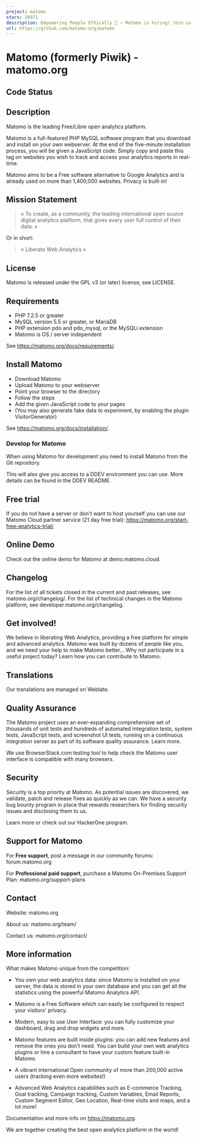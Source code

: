 ```yaml
---
project: matomo
stars: 20971
description: Empowering People Ethically 🚀 — Matomo is hiring! Join us → https://matomo.org/jobs Matomo is the leading open-source alternative to Google Analytics, giving you complete control and built-in privacy. Easily collect, visualise, and analyse data from websites & apps. Star us on GitHub ⭐️  – Pull Requests welcome! 
url: https://github.com/matomo-org/matomo
---
```


Matomo (formerly Piwik) - matomo.org
====================================

Code Status
-----------

Description
-----------

Matomo is the leading Free/Libre open analytics platform.

Matomo is a full-featured PHP MySQL software program that you download and install on your own webserver. At the end of the five-minute installation process, you will be given a JavaScript code. Simply copy and paste this tag on websites you wish to track and access your analytics reports in real-time.

Matomo aims to be a Free software alternative to Google Analytics and is already used on more than 1,400,000 websites. Privacy is built-in!

Mission Statement
-----------------

> « To create, as a community, the leading international open source digital analytics platform, that gives every user full control of their data. »

Or in short:

> « Liberate Web Analytics »

License
-------

Matomo is released under the GPL v3 (or later) license, see LICENSE.

Requirements
------------

-   PHP 7.2.5 or greater
-   MySQL version 5.5 or greater, or MariaDB
-   PHP extension pdo and pdo\_mysql, or the MySQLi extension
-   Matomo is OS / server independent

See https://matomo.org/docs/requirements/.

Install Matomo
--------------

-   Download Matomo
-   Upload Matomo to your webserver
-   Point your browser to the directory
-   Follow the steps
-   Add the given JavaScript code to your pages
-   (You may also generate fake data to experiment, by enabling the plugin VisitorGenerator)

See https://matomo.org/docs/installation/.

### Develop for Matomo

When using Matomo for development you need to install Matomo from the Git repository.

This will also give you access to a DDEV environment you can use. More details can be found in the DDEV README.

Free trial
----------

If you do not have a server or don't want to host yourself you can use our Matomo Cloud partner service (21 day free trial): https://matomo.org/start-free-analytics-trial/

Online Demo
-----------

Check out the online demo for Matomo at demo.matomo.cloud.

Changelog
---------

For the list of all tickets closed in the current and past releases, see matomo.org/changelog/. For the list of technical changes in the Matomo platform, see developer.matomo.org/changelog.

Get involved!
-------------

We believe in liberating Web Analytics, providing a free platform for simple and advanced analytics. Matomo was built by dozens of people like you, and we need your help to make Matomo better… Why not participate in a useful project today? Learn how you can contribute to Matomo.

Translations
------------

Our translations are managed on Weblate.

Quality Assurance
-----------------

The Matomo project uses an ever-expanding comprehensive set of thousands of unit tests and hundreds of automated integration tests, system tests, JavaScript tests, and screenshot UI tests, running on a continuous integration server as part of its software quality assurance. Learn more.

We use BrowserStack.com testing tool to help check the Matomo user interface is compatible with many browsers.

Security
--------

Security is a top priority at Matomo. As potential issues are discovered, we validate, patch and release fixes as quickly as we can. We have a security bug bounty program in place that rewards researchers for finding security issues and disclosing them to us.

Learn more or check out our HackerOne program.

Support for Matomo
------------------

For **Free support**, post a message in our community forums: forum.matomo.org

For **Professional paid support**, purchase a Matomo On-Premises Support Plan: matomo.org/support-plans

Contact
-------

Website: matomo.org

About us: matomo.org/team/

Contact us: matomo.org/contact/

More information
----------------

What makes Matomo unique from the competition:

-   You own your web analytics data: since Matomo is installed on your server, the data is stored in your own database and you can get all the statistics using the powerful Matomo Analytics API.
    
-   Matomo is a Free Software which can easily be configured to respect your visitors' privacy.
    
-   Modern, easy to use User Interface: you can fully customize your dashboard, drag and drop widgets and more.
    
-   Matomo features are built inside plugins: you can add new features and remove the ones you don’t need. You can build your own web analytics plugins or hire a consultant to have your custom feature built-in Matomo.
    
-   A vibrant international Open community of more than 200,000 active users (tracking even more websites!)
    
-   Advanced Web Analytics capabilities such as E-commerce Tracking, Goal tracking, Campaign tracking, Custom Variables, Email Reports, Custom Segment Editor, Geo Location, Real-time visits and maps, and a lot more!
    

Documentation and more info on https://matomo.org.

We are together creating the best open analytics platform in the world!
